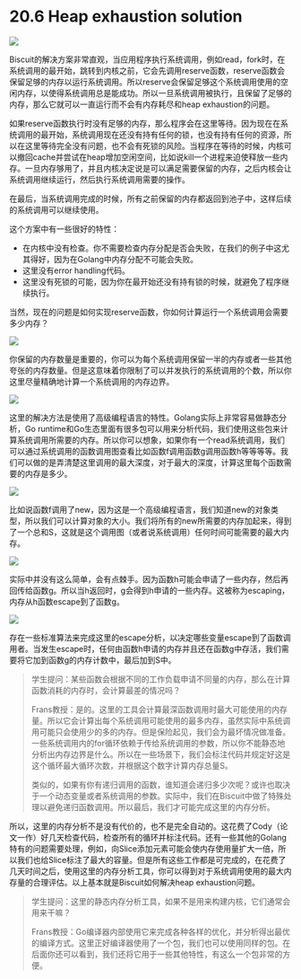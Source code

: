 # 20.6 Heap exhaustion solution

![](<../.gitbook/assets/image (50).png>)

Biscuit的解决方案非常直观，当应用程序执行系统调用，例如read，fork时，在系统调用的最开始，跳转到内核之前，它会先调用reserve函数，reserve函数会保留足够的内存以运行系统调用。所以reserve会保留足够这个系统调用使用的空闲内存，以使得系统调用总是能成功。所以一旦系统调用被执行，且保留了足够的内存，那么它就可以一直运行而不会有内存耗尽和heap exhaustion的问题。

如果reserve函数执行时没有足够的内存，那么程序会在这里等待。因为现在在系统调用的最开始，系统调用现在还没有持有任何的锁，也没有持有任何的资源，所以在这里等待完全没有问题，也不会有死锁的风险。当程序在等待的时候，内核可以撤回cache并尝试在heap增加空闲空间，比如说kill一个进程来迫使释放一些内存。一旦内存够用了，并且内核决定说是可以满足需要保留的内存，之后内核会让系统调用继续运行，然后执行系统调用需要的操作。

在最后，当系统调用完成的时候，所有之前保留的内存都返回到池子中，这样后续的系统调用可以继续使用。

这个方案中有一些很好的特性：

* 在内核中没有检查。你不需要检查内存分配是否会失败，在我们的例子中这尤其得好，因为在Golang中内存分配不可能会失败。
* 这里没有error handling代码。
* 这里没有死锁的可能，因为你在最开始还没有持有锁的时候，就避免了程序继续执行。

当然，现在的问题是如何实现reserve函数，你如何计算运行一个系统调用会需要多少内存？

![](<../.gitbook/assets/image (83).png>)

你保留的内存数量是重要的，你可以为每个系统调用保留一半的内存或者一些其他夸张的内存数量。但是这意味着你限制了可以并发执行的系统调用的个数，所以你这里尽量精确地计算一个系统调用的内存边界。

![](<../.gitbook/assets/image (108).png>)

这里的解决方法是使用了高级编程语言的特性。Golang实际上非常容易做静态分析，Go runtime和Go生态里面有很多包可以用来分析代码，我们使用这些包来计算系统调用所需要的内存。所以你可以想象，如果你有一个read系统调用，我们可以通过系统调用的函数调用图查看比如函数f调用函数g调用函数h等等等等。我们可以做的是弄清楚这里调用的最大深度，对于最大的深度，计算这里每个函数需要的内存是多少。

![](<../.gitbook/assets/image (12).png>)

比如说函数f调用了new，因为这是一个高级编程语言，我们知道new的对象类型，所以我们可以计算对象的大小。我们将所有的new所需要的内存加起来，得到了一个总和S，这就是这个调用图（或者说系统调用）任何时间可能需要的最大内存。

![](<../.gitbook/assets/image (103).png>)

实际中并没有这么简单，会有点棘手。因为函数h可能会申请了一些内存，然后再回传给函数g。所以当h返回时，g会得到h申请的一些内存。这被称为escaping，内存从h函数escape到了函数g。

![](<../.gitbook/assets/image (67).png>)

存在一些标准算法来完成这里的escape分析，以决定哪些变量escape到了函数调用者。当发生escape时，任何由函数h申请的内存并且还在函数g中存活，我们需要将它加到函数g的内存计数中，最后加到S中。

> 学生提问：某些函数会根据不同的工作负载申请不同量的内存，那么在计算函数消耗的内存时，会计算最差的情况吗？
>
> Frans教授：是的。这里的工具会计算最深函数调用时最大可能使用的内存量。所以它会计算出每个系统调用可能使用的最多内存，虽然实际中系统调用可能只会使用少的多的内存。但是保险起见，我们会为最坏情况做准备。一些系统调用内的for循环依赖于传给系统调用的参数，所以你不能静态地分析出内存边界是什么。所以在一些场景下，我们会标注代码并规定好这是这个循环最大循环次数，并根据这个数字计算内存总量S。
>
> 类似的，如果有你有递归调用的函数，谁知道会递归多少次呢？或许也取决于一个动态变量或者系统调用的参数。实际中，我们在Biscuit中做了特殊处理以避免递归函数调用。所以最后，我们才可能完成这里的内存分析。

所以，这里的内存分析不是没有代价的，也不是完全自动的。这花费了Cody（论文一作）好几天检查代码，检查所有的循环并标注代码。还有一些其他的Golang特有的问题需要处理，例如，向Slice添加元素可能会使内存使用量扩大一倍，所以我们也给Slice标注了最大的容量。但是所有这些工作都是可完成的，在花费了几天时间之后，使用这里的内存分析工具，你可以得到对于系统调用使用的最大内存量的合理评估。以上基本就是Biscuit如何解决heap exhaustion问题。

> 学生提问：这里的静态内存分析工具，如果不是用来构建内核，它们通常会用来干嘛？
>
> Frans教授：Go编译器内部使用它来完成各种各样的优化，并分析得出最优的编译方式。这里正好编译器使用了一个包，我们也可以使用同样的包。在后面你还可以看到，我们还将它用于一些其他特性，有这么一个包非常的方便。
